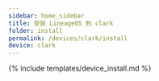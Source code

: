 ```yaml
---
sidebar: home_sidebar
title: 安装 LineageOS 到 clark
folder: install
permalink: /devices/clark/install
device: clark
---
```

{% include templates/device_install.md %}

